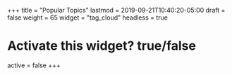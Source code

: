 +++
title = "Popular Topics"
lastmod = 2019-09-21T10:40:20-05:00
draft = false
weight = 65
widget = "tag_cloud"
headless = true
# Activate this widget? true/false
active = false
+++
